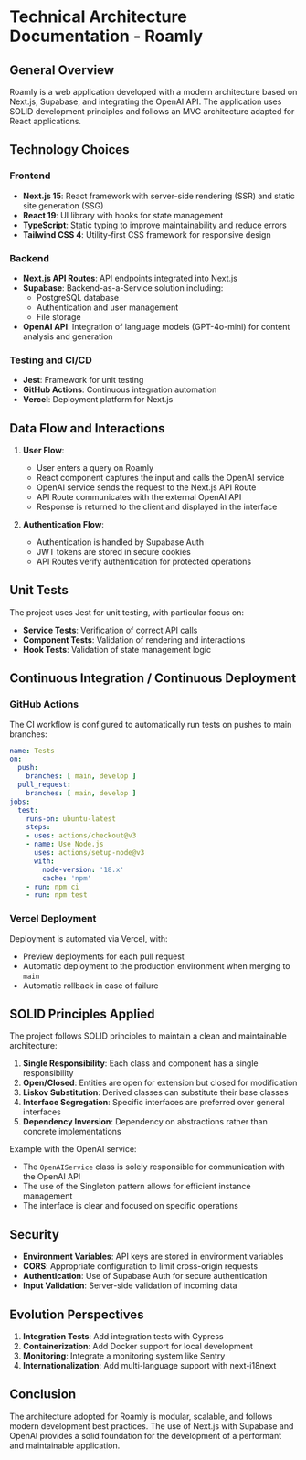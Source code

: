 # Technical Architecture Documentation - Roamly

## General Overview

Roamly is a web application developed with a modern architecture based on Next.js, Supabase, and integrating the OpenAI API. The application uses SOLID development principles and follows an MVC architecture adapted for React applications.

## Technology Choices

### Frontend
- **Next.js 15**: React framework with server-side rendering (SSR) and static site generation (SSG)
- **React 19**: UI library with hooks for state management
- **TypeScript**: Static typing to improve maintainability and reduce errors
- **Tailwind CSS 4**: Utility-first CSS framework for responsive design

### Backend
- **Next.js API Routes**: API endpoints integrated into Next.js
- **Supabase**: Backend-as-a-Service solution including:
  - PostgreSQL database
  - Authentication and user management
  - File storage
- **OpenAI API**: Integration of language models (GPT-4o-mini) for content analysis and generation

### Testing and CI/CD
- **Jest**: Framework for unit testing
- **GitHub Actions**: Continuous integration automation
- **Vercel**: Deployment platform for Next.js


## Data Flow and Interactions

1. **User Flow**:
   - User enters a query on Roamly
   - React component captures the input and calls the OpenAI service
   - OpenAI service sends the request to the Next.js API Route
   - API Route communicates with the external OpenAI API
   - Response is returned to the client and displayed in the interface

2. **Authentication Flow**:
   - Authentication is handled by Supabase Auth
   - JWT tokens are stored in secure cookies
   - API Routes verify authentication for protected operations

## Unit Tests

The project uses Jest for unit testing, with particular focus on:

- **Service Tests**: Verification of correct API calls
- **Component Tests**: Validation of rendering and interactions
- **Hook Tests**: Validation of state management logic


## Continuous Integration / Continuous Deployment

### GitHub Actions

The CI workflow is configured to automatically run tests on pushes to main branches:

```yaml
name: Tests
on:
  push:
    branches: [ main, develop ]
  pull_request:
    branches: [ main, develop ]
jobs:
  test:
    runs-on: ubuntu-latest
    steps:
    - uses: actions/checkout@v3
    - name: Use Node.js
      uses: actions/setup-node@v3
      with:
        node-version: '18.x'
        cache: 'npm'
    - run: npm ci
    - run: npm test
```

### Vercel Deployment

Deployment is automated via Vercel, with:
- Preview deployments for each pull request
- Automatic deployment to the production environment when merging to `main`
- Automatic rollback in case of failure

## SOLID Principles Applied

The project follows SOLID principles to maintain a clean and maintainable architecture:

1. **Single Responsibility**: Each class and component has a single responsibility
2. **Open/Closed**: Entities are open for extension but closed for modification
3. **Liskov Substitution**: Derived classes can substitute their base classes
4. **Interface Segregation**: Specific interfaces are preferred over general interfaces
5. **Dependency Inversion**: Dependency on abstractions rather than concrete implementations

Example with the OpenAI service:
- The `OpenAIService` class is solely responsible for communication with the OpenAI API
- The use of the Singleton pattern allows for efficient instance management
- The interface is clear and focused on specific operations

## Security

- **Environment Variables**: API keys are stored in environment variables
- **CORS**: Appropriate configuration to limit cross-origin requests
- **Authentication**: Use of Supabase Auth for secure authentication
- **Input Validation**: Server-side validation of incoming data

## Evolution Perspectives

1. **Integration Tests**: Add integration tests with Cypress
2. **Containerization**: Add Docker support for local development
3. **Monitoring**: Integrate a monitoring system like Sentry
4. **Internationalization**: Add multi-language support with next-i18next

## Conclusion

The architecture adopted for Roamly is modular, scalable, and follows modern development best practices. The use of Next.js with Supabase and OpenAI provides a solid foundation for the development of a performant and maintainable application.